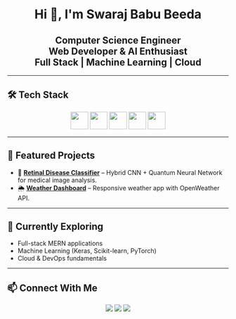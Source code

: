 <h1 align="center">Hi 👋, I'm Swaraj Babu Beeda</h1>

<h2 align="center">
  Computer Science Engineer <br>
  Web Developer & AI Enthusiast <br>
  Full Stack | Machine Learning | Cloud
</h2>



---

## 🛠️ Tech Stack

<p align="center">
  <img src="https://cdn.jsdelivr.net/gh/devicons/devicon/icons/javascript/javascript-original.svg" height="40"/>
  <img src="https://cdn.jsdelivr.net/gh/devicons/devicon/icons/react/react-original.svg" height="40"/>
  <img src="https://cdn.jsdelivr.net/gh/devicons/devicon/icons/nodejs/nodejs-original.svg" height="40"/>
  <img src="https://cdn.jsdelivr.net/gh/devicons/devicon/icons/python/python-original.svg" height="40"/>
  <img src="https://cdn.jsdelivr.net/gh/devicons/devicon/icons/mongodb/mongodb-original.svg" height="40"/>
</p>

---

## 📂 Featured Projects

- 🔬 **[Retinal Disease Classifier](https://github.com/swaraj-babu-beeda/Final-Project)** – Hybrid CNN + Quantum Neural Network for medical image analysis.  
- 🌦️ **[Weather Dashboard](https://github.com/swaraj-babu-beeda/PRODIGY_WD_05)** – Responsive weather app with OpenWeather API.  

---

## 🌱 Currently Exploring
- Full-stack MERN applications  
- Machine Learning (Keras, Scikit-learn, PyTorch)  
- Cloud & DevOps fundamentals  

---

## 📫 Connect With Me

<p align="center">
  <a href="https://www.linkedin.com/in/swaraj-babu-beeda-143418253/"><img src="https://img.shields.io/badge/LinkedIn-0077B5?style=for-the-badge&logo=linkedin&logoColor=white" /></a>
  <a href="mailto:swarajbabubeeda98@gmail.com"><img src="https://img.shields.io/badge/Email-D14836?style=for-the-badge&logo=gmail&logoColor=white" /></a>
  <a href="https://leetcode.com/u/swaraj_babu_beeda/"><img src="https://img.shields.io/badge/LeetCode-FFA116?style=for-the-badge&logo=leetcode&logoColor=black" /></a>
</p>
